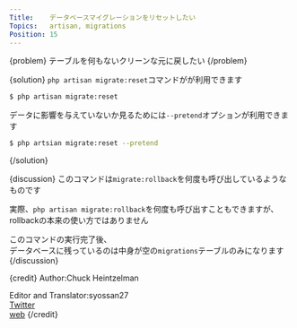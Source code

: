 ```yaml
---
Title:    データベースマイグレーションをリセットしたい
Topics:   artisan, migrations
Position: 15
---
```


{problem}
テーブルを何もないクリーンな元に戻したい
{/problem}

{solution}
`php artisan migrate:reset`コマンドがが利用できます

```bash
$ php artisan migrate:reset
```

データに影響を与えていないか見るためには`--pretend`オプションが利用できます

```bash
$ php artsian migrate:reset --pretend
```
{/solution}

{discussion}
このコマンドは`migrate:rollback`を何度も呼び出しているようなものです

実際、`php artisan migrate:rollback`を何度も呼び出すこともできますが、  
rollbackの本来の使い方ではありません

このコマンドの実行完了後、  
データベースに残っているのは中身が空の`migrations`テーブルのみになります
{/discussion}

{credit}
Author:Chuck Heintzelman

Editor and Translator:syossan27  
[Twitter](https://twitter.com/syossan27)  
[web](http://syossan.hateblo.jp)
{/credit}
